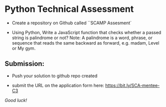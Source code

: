 # Python Technical Assessment  

- Create a repository on Github called ``SCAMP Assesment`

- Using Python,  Write a JavaScript function that checks whether a passed string is palindrome or not?
Note: A palindrome is a word, phrase, or sequence that reads the same backward as forward, e.g. madam, Level or My gym.
## Submission: 

- Push your solution to github repo created 

- submit the URL on the application form here: https://bit.ly/SCA-mentee-C3

*Good luck!*
